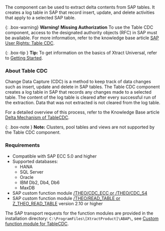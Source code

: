 The component can be used to extract delta contents from SAP tables.
It creates a log table in SAP that record insert, update, and delete activities that apply to a selected SAP table.<br>


{: .box-warning}
**Warning!** **Missing Authorization**
To use the Table CDC component, access to the designated authority objects (RFC) in SAP must be available.
For more information, refer to the knowledge base article [SAP User Rights: Table CDC](https://kb.theobald-software.com/sap/authority-objects-sap-user-rights#table-cdc).


{: .box-tip }
**Tip:** To get information on the basics of Xtract Universal, refer to [Getting Started](./getting-started). 

### About Table CDC

Change Data Capture (CDC) is a method to keep track of data changes such as insert, update and delete in SAP tables.
The Table CDC component creates a log table in SAP that records any changes made to a selected table. 
The content of the log table is cleared after every successful run of the extraction. Data that was not extracted is not cleared from the log table.

For a detailed overview of this process, refer to the Knowledge Base article [Delta Mechanism of TableCDC](https://kb.theobald-software.com/tables/table-cdc-mechanism).

{: .box-note }
**Note:** Clusters, pool tables and views are not supported by the Table CDC component. 

### Requirements
 
- Compatible with SAP ECC 5.0 and higher
- Supported databases:
	- HANA
	- SQL Server
	- Oracle
	- IBM Db2, Db4, Db6
	- MaxDB
- SAP custom function module [/THEO/CDC_ECC or /THEO/CDC_S4](./sap-customizing/custom-function-module-for-tablecdc)
- SAP custom function module [/THEO/READ_TABLE or Z_THEO_READ_TABLE](./sap-customizing/custom-function-module-for-table-extraction) version 2.10 or higher

The SAP transport requests for the function modules are provided in the installation directory: `C:\ProgramFiles\[XtractProduct]\ABAP\`, see [Custom function module for TableCDC](./sap-customizing/custom-function-module-for-tablecdc).

<!---
- Access to the SAP authority object `S_TABU_NAM ACTVT=02` must be granted.

- The SAP user must have the right to create SAP Tables, see [SAP Connection - Authentication](./getting-started/sap-connection#authentication).
- Access to the designated authority objects (RFC) in SAP, see [SAP User Rights: Table](https://kb.theobald-software.com/sap/authority-objects-sap-user-rights#table) must be granted.
-->

